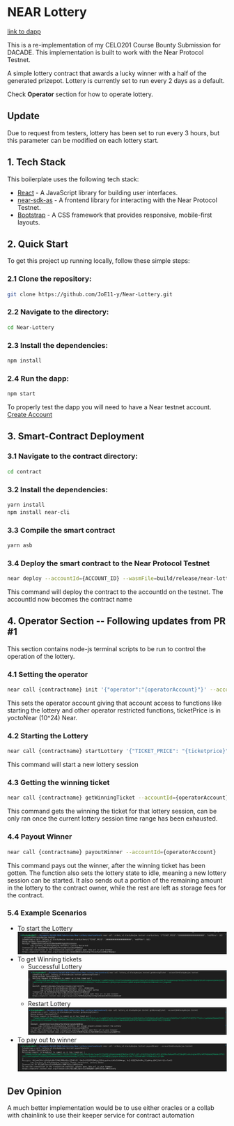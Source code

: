 # NEAR Lottery

[link to dapp](https://JoE11-y.github.io/Near-Lottery)

This is a re-implementation of my CELO201 Course Bounty Submission for DACADE. This implementation is built to work with the Near Protocol Testnet.

A simple lottery contract that awards a lucky winner with a half of the generated prizepot.
Lottery is currently set to run every 2 days as a default.

Check **Operator** section for how to operate lottery.

## Update
Due to request from testers, lottery has been set to run every 3 hours, but this parameter can be modified on each lottery start.


## 1. Tech Stack
This boilerplate uses the following tech stack:
- [React](https://reactjs.org/) - A JavaScript library for building user interfaces.
- [near-sdk-as](contractkit
) - A frontend library for interacting with the Near Protocol Testnet.
- [Bootstrap](https://getbootstrap.com/) - A CSS framework that provides responsive, mobile-first layouts.


## 2. Quick Start

To get this project up running locally, follow these simple steps:

### 2.1 Clone the repository:

```bash
git clone https://github.com/JoE11-y/Near-Lottery.git
```

### 2.2 Navigate to the directory:

```bash
cd Near-Lottery
```

### 2.3 Install the dependencies:

```bash
npm install
```

### 2.4 Run the dapp:

```bash
npm start
```

To properly test the dapp you will need to have a Near testnet account.
[Create Account](https://wallet.testnet.near.org/)


## 3. Smart-Contract Deployment

### 3.1 Navigate to the contract directory:

```bash
cd contract
```

### 3.2 Install the dependencies:

```bash
yarn install
npm install near-cli
```

### 3.3 Compile the smart contract

```bash
yarn asb
```

### 3.4 Deploy the smart contract to the Near Protocol Testnet

```bash
near deploy --accountId={ACCOUNT_ID} --wasmFile=build/release/near-lottery.wasm
```

This command will deploy the contract to the accountId on the testnet. The accountId now becomes the contract name


## 4. Operator Section -- Following updates from PR #1

This section contains node-js terminal scripts to be run to control the operation of the lottery.

### 4.1 Setting the operator

```bash
near call {contractname} init '{"operator":"{operatorAccount}"}' --accountId={contractname}
```

This sets the operator account giving that account access to functions like starting the lottery and other operator restricted functions, ticketPrice is in yoctoNear (10^24) Near.

### 4.2 Starting the Lottery

```bash
near call {contractname} startLottery '{"TICKET_PRICE": "{ticketprice}", "noOfMins": "{noOfMins}"}' --accountId={operatorAccount}
```

This command will start a new lottery session

### 4.3 Getting the winning ticket

```bash
near call {contractname} getWinningTicket --accountId={operatorAccount}
```

This command gets the winning the ticket for that lottery session, can be only ran once the current lottery session time range has been exhausted.

### 4.4 Payout Winner

```bash
near call {contractname} payoutWinner --accountId={operatorAccount}
```

This command pays out the winner, after the winning ticket has been gotten. The function also sets the lottery state to idle, meaning a new lottery session can be started. It also sends out a portion of the remaining amount in the lottery to the contract owner, while the rest are left as storage fees for the contract.

### 5.4 Example Scenarios
- To start the Lottery
![start Lottery](./src/components/assets/img/1startLottery.png)
- To get Winning tickets
    - Successful Lottery
    ![getwinningticket](./src/components/assets/img/2getWinningTicketsSuccess.png)
    - Restart Lottery
    ![getWinningticket2](./src/components/assets/img/2getWinningTIcketFail.png)
- To pay out to winner
![payout](./src/components/assets/img/3payoutWinners.png)


## Dev Opinion
A much better implementation would be to use either oracles or a collab with chainlink to use their keeper service for contract automation
